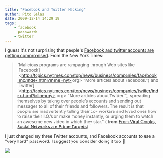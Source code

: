 ```yaml
---
title: "Facebook and Twitter Hacking"
author: Pito Salas
date: 2009-12-14 14:29:19
tags:
    - facebook
    - passwords
    - twitter
---
```



I guess it's not surprising that people's [Facebook and twitter accounts are
getting
compromised](<http://www.nytimes.com/2009/12/14/technology/internet/14virus.html?_r=1&ref=todayspaper>).
From the New York Times:

> "Malicious programs are rampaging through Web sites like
> [Facebook](<http://topics.nytimes.com/top/news/business/companies/facebook_inc/index.html?inline=nyt-
> org> "More articles about Facebook.") and
> [Twitter](<http://topics.nytimes.com/top/news/business/companies/twitter/index.html?inline=nyt-
> org> "More articles about Twitter."), spreading themselves by taking over
> people’s accounts and sending out messages to all of their friends and
> followers. The result is that people are inadvertently telling their co-
> workers and loved ones how to raise their I.Q.’s or make money instantly, or
> urging them to watch an awesome new video in which they star." ( **from**
> [From Viral Crooks, Social Networks are Prime
> Targets](<http://www.nytimes.com/2009/12/14/technology/internet/14virus.html?_r=1&ref=todayspaper>))

I just changed my three Twitter accounts, and Facebook accounts to use a "very
hard" password. I suggest you consider doing it too 🙂

![](https://i0.wp.com/img.zemanta.com/pixy.gif?w=584)


